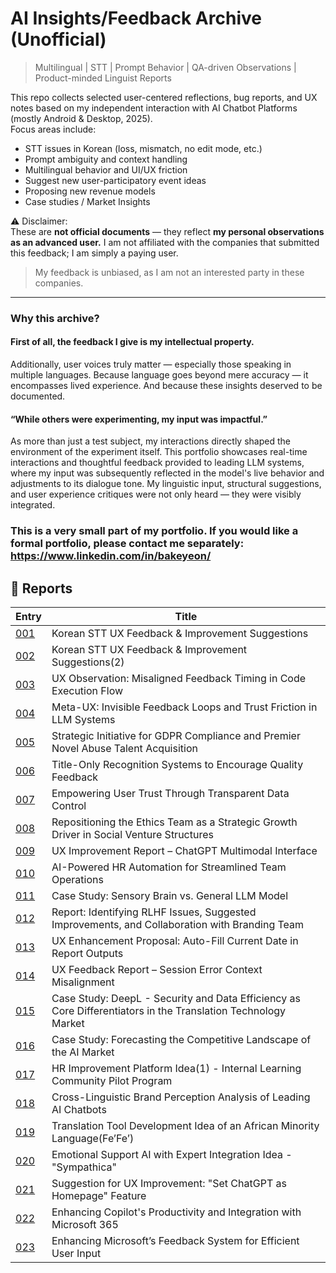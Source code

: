# AI Insights/Feedback Archive (Unofficial)

> Multilingual | STT | Prompt Behavior | QA-driven Observations | Product-minded Linguist Reports

This repo collects selected user-centered reflections, bug reports, and UX notes based on my independent interaction with AI Chatbot Platforms (mostly Android & Desktop, 2025).  
Focus areas include:
- STT issues in Korean (loss, mismatch, no edit mode, etc.)
- Prompt ambiguity and context handling
- Multilingual behavior and UI/UX friction
- Suggest new user-participatory event ideas
- Proposing new revenue models
- Case studies / Market Insights

⚠️ Disclaimer:  
These are **not official documents** — they reflect **my personal observations as an advanced user.**
I am not affiliated with the companies that submitted this feedback; I am simply a paying user.
> My feedback is unbiased, as I am not an interested party in these companies.

---

### Why this archive?
#### **First of all, the feedback I give is my intellectual property.**
Additionally, user voices truly matter — especially those speaking in multiple languages.
Because language goes beyond mere accuracy — it encompasses lived experience.
And because these insights deserved to be documented.

#### **“While others were experimenting, my input was impactful.”** 
As more than just a test subject, my interactions directly shaped the environment of the experiment itself.
This portfolio showcases real-time interactions and thoughtful feedback provided to leading LLM systems, where my input was subsequently reflected in the model's live behavior and adjustments to its dialogue tone.
My linguistic input, structural suggestions, and user experience critiques were not only heard — they were visibly integrated.

### This is a very small part of my portfolio. If you would like a formal portfolio, please contact me separately: https://www.linkedin.com/in/bakeyeon/


## 📂 Reports

<!-- reviews-start -->
| Entry | Title | 
|-------|-------|
| [001](entry-001.md) | Korean STT UX Feedback & Improvement Suggestions | 
| [002](entry-002.md) | Korean STT UX Feedback & Improvement Suggestions(2) | 
| [003](entry-003.md) | UX Observation: Misaligned Feedback Timing in Code Execution Flow |
| [004](entry-004.md) | Meta-UX: Invisible Feedback Loops and Trust Friction in LLM Systems | 
| [005](entry-005.md) | Strategic Initiative for GDPR Compliance and Premier Novel Abuse Talent Acquisition |
| [006](entry-006.md) | Title-Only Recognition Systems to Encourage Quality Feedback |
| [007](entry-007.md) | Empowering User Trust Through Transparent Data Control |
| [008](entry-008.md) | Repositioning the Ethics Team as a Strategic Growth Driver in Social Venture Structures |
| [009](entry-009.md) | UX Improvement Report – ChatGPT Multimodal Interface |
| [010](entry-010.md) | AI-Powered HR Automation for Streamlined Team Operations |
| [011](entry-011.md) | Case Study: Sensory Brain vs. General LLM Model |
| [012](entry-012.md) | Report: Identifying RLHF Issues, Suggested Improvements, and Collaboration with Branding Team |
| [013](entry-013.md) | UX Enhancement Proposal: Auto-Fill Current Date in Report Outputs |
| [014](entry-014.md) | UX Feedback Report – Session Error Context Misalignment |
| [015](entry-015.md) | Case Study: DeepL - Security and Data Efficiency as Core Differentiators in the Translation Technology Market |
| [016](entry-016.md) | Case Study: Forecasting the Competitive Landscape of the AI Market |
| [017](entry-017.md) | HR Improvement Platform Idea(1) - Internal Learning Community Pilot Program |
| [018](entry-018.md) | Cross-Linguistic Brand Perception Analysis of Leading AI Chatbots |
| [019](entry-019.md) | Translation Tool Development Idea of an African Minority Language(Fe’Fe’) |
| [020](entry-020.md) | Emotional Support AI with Expert Integration Idea - "Sympathica" |
| [021](entry-021.md) | Suggestion for UX Improvement: "Set ChatGPT as Homepage" Feature |
| [022](entry-022.md) | Enhancing Copilot's Productivity and Integration with Microsoft 365 |
| [023](entry-023.md) | Enhancing Microsoft’s Feedback System for Efficient User Input |

<!-- reviews-end -->
